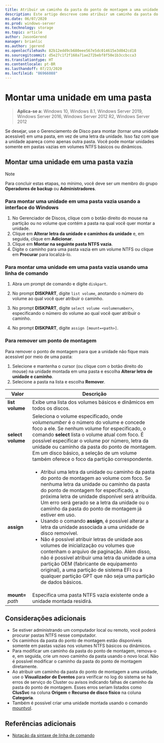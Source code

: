 ```yaml
---
title: Atribuir um caminho da pasta do ponto de montagem a uma unidade.
description: Este artigo descreve como atribuir um caminho da pasta do ponto de montagem (em vez de uma letra da unidade) a uma unidade.
ms.date: 06/07/2020
ms.prod: windows-server
ms.technology: storage
ms.topic: article
author: JasonGerend
manager: brianlic
ms.author: jgerend
ms.openlocfilehash: 82b12edd9cb680eee567e5dc014615e3d042cd18
ms.sourcegitcommit: d5e27c1f2f168a71ae272bebf8f50e1b3ccbcca3
ms.translationtype: HT
ms.contentlocale: pt-BR
ms.lasthandoff: 07/23/2020
ms.locfileid: "86966088"
---
```

# <a name="mount-a-drive-in-a-folder"></a>Montar uma unidade em uma pasta

> **Aplica-se a:** Windows 10, Windows 8.1, Windows Server 2019, Windows Server 2016, Windows Server 2012 R2, Windows Server 2012

Se desejar, use o Gerenciamento de Disco para montar (tornar uma unidade acessível) em uma pasta, em vez de uma letra da unidade. Isso faz com que a unidade apareça como apenas outra pasta. Você pode montar unidades somente em pastas vazias em volumes NTFS básicos ou dinâmicos.

## <a name="mounting-a-drive-in-an-empty-folder"></a>Montar uma unidade em uma pasta vazia

> [!NOTE]
> Para concluir estas etapas, no mínimo, você deve ser um membro do grupo **Operadores de backup** ou **Administradores**.

### <a name="to-mount-a-drive-in-an-empty-folder-by-using-the-windows-interface"></a>Para montar uma unidade em uma pasta vazia usando a interface do Windows

1.  No Gerenciador de Discos, clique com o botão direito do mouse na partição ou no volume que contém a pasta na qual você quer montar a unidade.
2. Clique em **Alterar letra da unidade e caminhos da unidade** e, em seguida, clique em **Adicionar**.
3. Clique em **Montar na seguinte pasta NTFS vazia**.
4. Digite o caminho para uma pasta vazia em um volume NTFS ou clique em **Procurar** para localizá-lo.

### <a name="to-mount-a-drive-in-an-empty-folder-using-a-command-line"></a>Para montar uma unidade em uma pasta vazia usando uma linha de comando

1.  Abra um prompt de comando e digite `diskpart`.

2.  No prompt **DISKPART**, digite `list volume`, anotando o número do volume ao qual você quer atribuir o caminho.

3.  No prompt **DISKPART**, digite `select volume <volumenumber>`, especificando o número do volume ao qual você quer atribuir o caminho.

5.  No prompt **DISKPART**, digite `assign [mount=<path>]`.

### <a name="to-remove-a-mount-point"></a>Para remover um ponto de montagem

Para remover o ponto de montagem para que a unidade não fique mais acessível por meio de uma pasta:

1. Selecione e mantenha o cursor (ou clique com o botão direito do mouse) na unidade montada em uma pasta e escolha **Alterar letra de unidade e caminho**.
2. Selecione a pasta na lista e escolha **Remover**.

| Valor | Descrição |
| --- | --- |
| **list volume** | Exibe uma lista dos volumes básicos e dinâmicos em todos os discos. |
| **select volume**        | Seleciona o volume especificado, onde <em>volumenumber</em> é o número do volume e concede foco a ele. Se nenhum volume for especificado, o comando **select** lista o volume atual com foco. É possível especificar o volume por número, letra da unidade ou caminho da pasta do ponto de montagem. Em um disco básico, a seleção de um volume também oferece o foco da partição correspondente.|
| **assign** | <ul><li> Atribui uma letra da unidade ou caminho da pasta do ponto de montagem ao volume com foco. Se nenhuma letra da unidade ou caminho da pasta do ponto de montagem for especificado, a próxima letra de unidade disponível será atribuída. Um erro será gerado se a letra da unidade ou o caminho da pasta do ponto de montagem já estiver em uso.</li>  <li>Usando o comando **assign**, é possível alterar a letra da unidade associada a uma unidade de disco removível.</li> <li> Não é possível atribuir letras de unidade aos volumes de inicialização ou volumes que contenham o arquivo de paginação. Além disso, não é possível atribuir uma letra da unidade a uma partição OEM (fabricante de equipamento original), a uma partição de sistema EFI ou a qualquer partição GPT que não seja uma partição de dados básicos.</li></ul> |
| **mount=** <em>path</em> | Especifica uma pasta NTFS vazia existente onde a unidade montada residirá.  |

## <a name="additional-considerations"></a>Considerações adicionais

-   Se estiver administrando um computador local ou remoto, você poderá procurar pastas NTFS nesse computador.
-   Os caminhos da pasta do ponto de montagem estão disponíveis somente em pastas vazias nos volumes NTFS básicos ou dinâmicos.
-   Para modificar um caminho da pasta do ponto de montagem, remova-o e, em seguida, crie um novo caminho da pasta usando o novo local. Não é possível modificar o caminho da pasta do ponto de montagem diretamente.
-   Ao atribuir um caminho da pasta do ponto de montagem a uma unidade, use o **Visualizador de Eventos** para verificar no log do sistema se há erros de serviço do Cluster ou avisos indicando falhas de caminho da pasta do ponto de montagem. Esses erros seriam listados como **ClusSvc** na coluna **Origem** e **Recurso de disco físico** na coluna **Categoria**.
-   Também é possível criar uma unidade montada usando o comando [mountvol](https://go.microsoft.com/fwlink/?linkid=64111).

## <a name="additional-references"></a>Referências adicionais
-   [Notação da sintaxe de linha de comando](/previous-versions/orphan-topics/ws.11/cc742449(v=ws.11))
